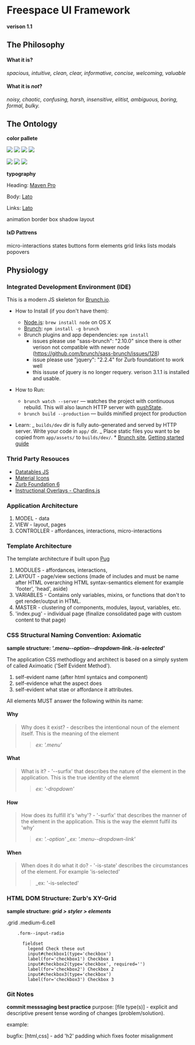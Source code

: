 # Freespace UI Framework

**verison 1.1**

## The Philosophy

#### What it is?

_spacious, intuitive, clean, clear, informative, concise, welcoming, valuable_

#### What it is _not_?

_noisy, chaotic, confusing, harsh, insensitive, elitist, ambiguous, boring, formal, bulky._

## The Ontology

**color pallete**

![](https://via.placeholder.com/50/F5F6FA/000000/?text=F5F6FA)
![](https://via.placeholder.com/50/CA0A1D/FFFFFF/?text=CA0A1D)
![](https://via.placeholder.com/50/002B59/FFFFFF/?text=002B59)
![](https://via.placeholder.com/50/F0F3F8/000000/?text=F0F3F8)

![](https://via.placeholder.com/50/627BBE/FFFFFF/?text=627BBE)
![](https://via.placeholder.com/50/40c872/FFFFFF/?text=40c872)
![](https://via.placeholder.com/50/ffa200/FFFFFF/?text=ffa200)

**typography**

Heading: [Maven Pro](https://fonts.google.com/specimen/Maven%20Pro)

Body: [Lato](https://fonts.google.com/specimen/Lato)

Links: [Lato](https://fonts.google.com/specimen/Lato)

animation
border
box shadow
layout

#### IxD Pattrens

micro-interactions
states
buttons
form elements
grid
links
lists
modals
popovers

## Physiology

### Integrated Development Environment (IDE)

This is a modern JS skeleton for [Brunch.io](http://brunch.io).

- How to Install (if you don't have them):

  - [Node.js](http://nodejs.org): `brew install node` on OS X
  - [Brunch](http://brunch.io): `npm install -g brunch`
  - Brunch plugins and app dependencies: `npm install`
    - issues please use "sass-brunch": "2.10.0" since there is other verison not compatible with newer node (https://github.com/brunch/sass-brunch/issues/128)
    - issue please use "jquery": "2.2.4" for Zurb foundationt to work well
    - this issuse of jquery is no longer requery. verison 3.1.1 is installed and usable.

- How to Run:

  - `brunch watch --server` — watches the project with continuous rebuild. This will also launch HTTP server with [pushState](https://developer.mozilla.org/en-US/docs/Web/Guide/API/DOM/Manipulating_the_browser_history).
  - `brunch build --production` — builds minified project for production

- Learn:
  _ `builds/dev` dir is fully auto-generated and served by HTTP server. Write your code in `app/` dir.
  _ Place static files you want to be copied from `app/assets/` to `builds/dev/`. \* [Brunch site](http://brunch.io), [Getting started guide](https://github.com/brunch/brunch-guide#readme)

### Thrid Party Resouces

- [Datatables JS](https://datatables.net)
- [Material Icons](https://material.io/icons/)
- [Zurb Foundation 6](https://foundation.zurb.com/sites/docs/)
- [Instructional Overlays - Chardins.js](https://github.com/heelhook/chardin.js)

### Application Architecture

1. MODEL - data
2. VIEW - layout, pages
3. CONTROLLER - affordances, interactions, micro-interactions

### Template Architecture

The template architecture if built upon [Pug](https://pugjs.org/api/getting-started.html)

1. MODULES - affordances, interactions,
2. LAYOUT - page/view sections (made of includes and must be name after HTML overarching HTML syntax-semantics element for example 'footer', 'head', aside)
3. VARIABLES - Contains only variables, mixins, or functions that don't to get render/output in HTML.
4. MASTER - clustering of components, modules, layout, variables, etc.
5. 'index.pug' - individual page (finalize consolidated page with custom content to that page)

### CSS Structural Naming Convention: Axiomatic

**sample structure: _'.menu--option--dropdown-link.-is-selected'_**

The application CSS methodlogy and architect is based on a simply system of called Aximoatic ('Self Evident Method').

1. self-evident name (after html syntaics and component)
2. self-evidence what the aspect does
3. self-evident what stae or affordance it attributes.

All elements MUST answer the following within its name:

#### Why

> Why does it exist? - describes the intentional noun of the element itself. This is the meaning of the element
>
> > _ex: '.menu'_

#### What

> What is it? - '--surfix' that describes the nature of the element in the application. This is the true identity of the elemnt
>
> > _ex: '-dropdown'_

#### How

> How does its fulfill it's 'why'? - '-surfix' that describes the manner of the element in the application. This is the way the elemnt fulfil its 'why'
>
> > _ex: '.-option'
> > \_ex: '.menu--dropdown-link'_

#### When

> When does it do what it do? - '-is-state' describes the circumstances of the element. For example 'is-selected'
>
> > \_ex: '-is-selected'

### HTML DOM Structure: Zurb's XY-Grid

**sample structure: _grid > styler > elements_**

.grid
.medium-6.cell

        .form--input-radio

          fieldset
            legend Check these out
            input#checkbox1(type='checkbox')
            label(for='checkbox1') Checkbox 1
            input#checkbox2(type='checkbox', required='')
            label(for='checkbox2') Checkbox 2
            input#checkbox3(type='checkbox')
            label(for='checkbox3') Checkbox 3

### Git Notes

**commit messsaging best practice**
purpose: [file type(s)] - explicit and descriptive present tense wording of changes (problem/solution).

example:

bugfix: [html,css] - add 'h2' padding which fixes footer misalignment
